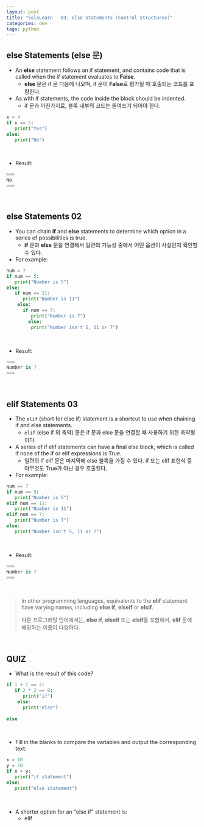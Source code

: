 ```yaml
---
layout: post
title: "SoloLearn - 03. else Statements (Control Structures)"
categories: dev
tags: python
---
```


## else Statements (else 문)

- An **else** statement follows an if statement, and contains code that is called when the if statement evaluates to **False**.
  - **else** 문은 if 문 다음에 나오며, if 문이 **False**로 평가될 때 호출되는 코드를 포함한다.
- As with if statements, the code inside the block should be indented.
  - if 문과 마찬가지로, 블록 내부의 코드는 들여쓰기 되어야 한다.

```python
x = 4
if x == 5:
   print("Yes")
else:
   print("No")
```

<br>

- Result:

```python
>>>
No
>>>
```

<br>

## else Statements 02

- You can chain **if** and **else** statements to determine which option in a series of possibilities is true.
  - **if** 문과 **else** 문을 연결해서 일련의 가능성 중에서 어떤 옵션이 사실인지 확인할 수 있다.
- For example:

```python
num = 7
if num == 5:
   print("Number is 5")
else:
   if num == 11:
      print("Number is 11")
	else:
      if num == 7:
         print("Number is 7")
		else:
         print("Number isn't 5, 11 or 7")
```

<br>

- Result:

```python
>>>
Number is 7
>>>
```

<br>

## elif Statements 03

- The `elif` (short for else if) statement is a shortcut to use when chaining if and else statements.
  - `elif` (else if 의 축약) 문은 if 문과 else 문을 연결할 때 사용하기 위한 축약형이다.
- A series of if elif statements can have a final else block, which is called if none of the if or elif expressions is True.
  - 일련의 if elif 문은 마지막에 else 블록을 가질 수 있다. if 또는 elif 표현식 중 아무것도 True가 아닌 경우 호출된다.
- For example:

```python
num == 7
if num == 5:
   print("Number is 5")
elif num == 11:
   print("Number is 11")
elif num == 7:
   print("Number is 7")
else:
   print("Number isn't 5, 11 or 7")
```

<br>

- Result:

```python
>>>
Number is 7
>>>
```

<br>

> In other programming languages, equivalents to the **elif** statement have varying names, including **else if**, **elseif** or **elsif**.
>
> 다른 프로그래밍 언어에서는, **else if**, **elseif** 또는 **elsif**를 포함해서, **elif** 문에 해당하는 이름이 다양하다.

<br>

## QUIZ

- What is the result of this code?

```python
if 1 + 1 == 2:
   if 2 * 2 == 8:
      print("if")
	else:
      print("else")
      
else
```

<br>

- Fill in the blanks to compare the variables and output the corresponding text:

```python
x = 10
y = 20
if x > y:
   print("if statement")
else:
   print("else statement")
```

<br>

- A shorter option for an "else if" statement is:
  - elif

<br>